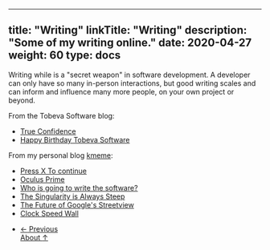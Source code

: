 
---
title: "Writing"
linkTitle: "Writing"
description: "Some of my writing online."
date: 2020-04-27
weight: 60
type: docs
---

Writing while is a "secret weapon" in software development. A developer can only
have so many in-person interactions, but good writing scales and can inform and
influence many more people, on your own project or beyond.

From the Tobeva Software blog:

* [True Confidence](/blog/2020/04/12/true-confidence/)
* [Happy Birthday Tobeva Software](/blog/2020/04/10/happy-birthday-tobeva-software/)

From my personal blog [kmeme](http://kmeme.com):

* [Press X To continue](https://www.kmeme.com/2015/12/press-x-to-continue.html)
* [Oculus Prime](https://www.kmeme.com/2014/06/oculus-prime.html)
* [Who is going to write the software?](https://www.kmeme.com/2014/03/who-is-going-to-write-software.html)
* [The Singularity is Always Steep](https://www.kmeme.com/2010/07/singularity-is-always-steep.html)
* [The Future of Google's Streetview](https://www.kmeme.com/2010/10/future-of-googles-street-view.html)
* [Clock Speed Wall](https://www.kmeme.com/2010/09/clock-speed-wall.html)

<ul class="list-unstyled d-flex justify-content-between align-items-center mb-0 pt-5">
  <li>
    <a href="/about/videogames/" class="btn btn-primary "><span class="mr-1">←</span> Previous</a>
  </li>
    <a href="/about/" class="btn btn-primary ">About <span class="ml-1">↑</span></a>
  </li>
</ul>
